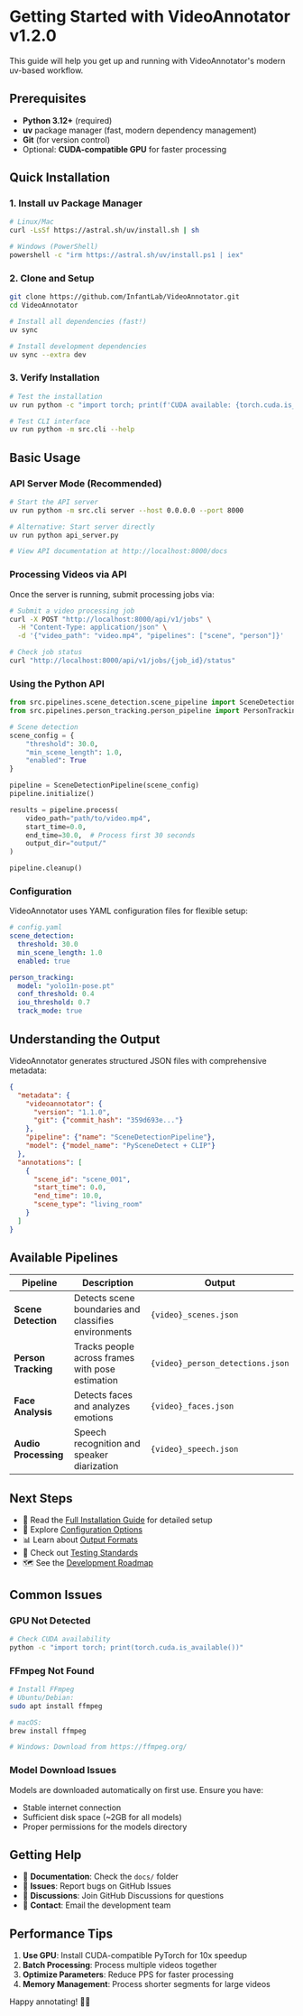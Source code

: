 # Getting Started with VideoAnnotator v1.2.0

This guide will help you get up and running with VideoAnnotator's modern uv-based workflow.

## Prerequisites

- **Python 3.12+** (required)
- **uv** package manager (fast, modern dependency management)  
- **Git** (for version control)
- Optional: **CUDA-compatible GPU** for faster processing

## Quick Installation

### 1. Install uv Package Manager

```bash
# Linux/Mac
curl -LsSf https://astral.sh/uv/install.sh | sh

# Windows (PowerShell)
powershell -c "irm https://astral.sh/uv/install.ps1 | iex"
```

### 2. Clone and Setup

```bash
git clone https://github.com/InfantLab/VideoAnnotator.git
cd VideoAnnotator

# Install all dependencies (fast!)
uv sync

# Install development dependencies  
uv sync --extra dev
```

### 3. Verify Installation

```bash
# Test the installation
uv run python -c "import torch; print(f'CUDA available: {torch.cuda.is_available()}')"

# Test CLI interface
uv run python -m src.cli --help
```

## Basic Usage

### API Server Mode (Recommended)

```bash
# Start the API server
uv run python -m src.cli server --host 0.0.0.0 --port 8000

# Alternative: Start server directly
uv run python api_server.py

# View API documentation at http://localhost:8000/docs
```

### Processing Videos via API

Once the server is running, submit processing jobs via:

```bash
# Submit a video processing job
curl -X POST "http://localhost:8000/api/v1/jobs" \
  -H "Content-Type: application/json" \
  -d '{"video_path": "video.mp4", "pipelines": ["scene", "person"]}'

# Check job status
curl "http://localhost:8000/api/v1/jobs/{job_id}/status"
```

### Using the Python API

```python
from src.pipelines.scene_detection.scene_pipeline import SceneDetectionPipeline
from src.pipelines.person_tracking.person_pipeline import PersonTrackingPipeline

# Scene detection
scene_config = {
    "threshold": 30.0,
    "min_scene_length": 1.0,
    "enabled": True
}

pipeline = SceneDetectionPipeline(scene_config)
pipeline.initialize()

results = pipeline.process(
    video_path="path/to/video.mp4",
    start_time=0.0,
    end_time=30.0,  # Process first 30 seconds
    output_dir="output/"
)

pipeline.cleanup()
```

### Configuration

VideoAnnotator uses YAML configuration files for flexible setup:

```yaml
# config.yaml
scene_detection:
  threshold: 30.0
  min_scene_length: 1.0
  enabled: true

person_tracking:
  model: "yolo11n-pose.pt"
  conf_threshold: 0.4
  iou_threshold: 0.7
  track_mode: true
```

## Understanding the Output

VideoAnnotator generates structured JSON files with comprehensive metadata:

```json
{
  "metadata": {
    "videoannotator": {
      "version": "1.1.0",
      "git": {"commit_hash": "359d693e..."}
    },
    "pipeline": {"name": "SceneDetectionPipeline"},
    "model": {"model_name": "PySceneDetect + CLIP"}
  },
  "annotations": [
    {
      "scene_id": "scene_001",
      "start_time": 0.0,
      "end_time": 10.0,
      "scene_type": "living_room"
    }
  ]
}
```

## Available Pipelines

| Pipeline | Description | Output |
|----------|-------------|--------|
| **Scene Detection** | Detects scene boundaries and classifies environments | `{video}_scenes.json` |
| **Person Tracking** | Tracks people across frames with pose estimation | `{video}_person_detections.json` |
| **Face Analysis** | Detects faces and analyzes emotions | `{video}_faces.json` |
| **Audio Processing** | Speech recognition and speaker diarization | `{video}_speech.json` |

## Next Steps

- 📖 Read the [Full Installation Guide](INSTALLATION.md) for detailed setup
- 🔧 Explore [Configuration Options](../configs/README.md)
- 📊 Learn about [Output Formats](OUTPUT_FORMATS.md)
- 🧪 Check out [Testing Standards](TESTING_STANDARDS.md)
- 🗺️ See the [Development Roadmap](ROADMAP.md)

## Common Issues

### GPU Not Detected
```bash
# Check CUDA availability
python -c "import torch; print(torch.cuda.is_available())"
```

### FFmpeg Not Found
```bash
# Install FFmpeg
# Ubuntu/Debian:
sudo apt install ffmpeg

# macOS:
brew install ffmpeg

# Windows: Download from https://ffmpeg.org/
```

### Model Download Issues
Models are downloaded automatically on first use. Ensure you have:
- Stable internet connection
- Sufficient disk space (~2GB for all models)
- Proper permissions for the models directory

## Getting Help

- 📖 **Documentation**: Check the `docs/` folder
- 🐛 **Issues**: Report bugs on GitHub Issues
- 💬 **Discussions**: Join GitHub Discussions for questions
- 📧 **Contact**: Email the development team

## Performance Tips

1. **Use GPU**: Install CUDA-compatible PyTorch for 10x speedup
2. **Batch Processing**: Process multiple videos together
3. **Optimize Parameters**: Reduce PPS for faster processing
4. **Memory Management**: Process shorter segments for large videos

Happy annotating! 🎥✨

